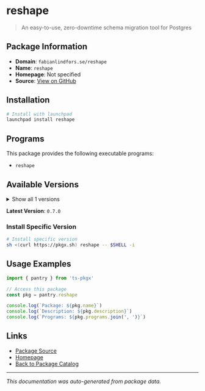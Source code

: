 # reshape

> An easy-to-use, zero-downtime schema migration tool for Postgres

## Package Information

- **Domain**: `fabianlindfors.se/reshape`
- **Name**: `reshape`
- **Homepage**: Not specified
- **Source**: [View on GitHub](https://github.com/pkgxdev/pantry/tree/main/projects/fabianlindfors.se/reshape/package.yml)

## Installation

```bash
# Install with launchpad
launchpad install reshape
```

## Programs

This package provides the following executable programs:

- `reshape`

## Available Versions

<details>
<summary>Show all 1 versions</summary>

- `0.7.0`

</details>

**Latest Version**: `0.7.0`

### Install Specific Version

```bash
# Install specific version
sh <(curl https://pkgx.sh) reshape -- $SHELL -i
```

## Usage Examples

```typescript
import { pantry } from 'ts-pkgx'

// Access this package
const pkg = pantry.reshape

console.log(`Package: ${pkg.name}`)
console.log(`Description: ${pkg.description}`)
console.log(`Programs: ${pkg.programs.join(', ')}`)
```

## Links

- [Package Source](https://github.com/pkgxdev/pantry/tree/main/projects/fabianlindfors.se/reshape/package.yml)
- [Homepage](#)
- [Back to Package Catalog](../../../package-catalog.md)

---

*This documentation was auto-generated from package data.*
